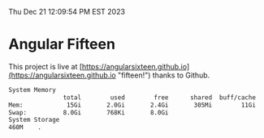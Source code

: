 Thu Dec 21 12:09:54 PM EST 2023

# Angular Fifteen


This project is live at [https://angularsixteen.github.io](https://angularsixteen.github.io "fifteen!") thanks to Github.

```bash
System Memory
               total        used        free      shared  buff/cache   available
Mem:            15Gi       2.0Gi       2.4Gi       305Mi        11Gi        13Gi
Swap:          8.0Gi       768Ki       8.0Gi
System Storage
460M	.
```
```bash
